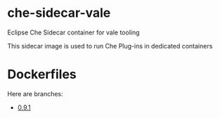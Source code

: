 # che-sidecar-vale

Eclipse Che Sidecar container for vale tooling

This sidecar image is used to run Che Plug-ins in dedicated containers

# Dockerfiles

Here are branches:
 - [0.9.1](https://github.com/che-dockerfiles/che-sidecar-vale/tree/0.9.1)
